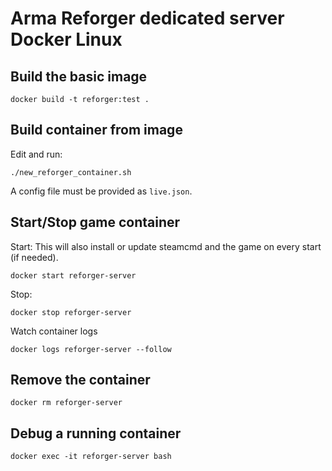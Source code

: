 # Arma Reforger dedicated server Docker Linux

## Build the basic image
    docker build -t reforger:test .

## Build container from image
Edit and run:

    ./new_reforger_container.sh

A config file must be provided as `live.json`.

## Start/Stop game container
Start: This will also install or update steamcmd and the game on every start (if needed).

    docker start reforger-server

Stop:

    docker stop reforger-server

Watch container logs

    docker logs reforger-server --follow

## Remove the container
    docker rm reforger-server

## Debug a running container
    docker exec -it reforger-server bash


